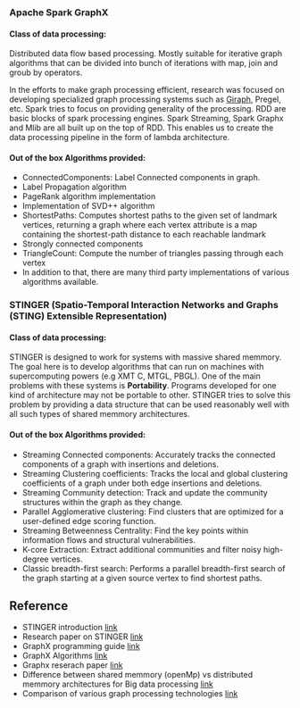 ### Apache Spark GraphX
#### Class of data processing:
Distributed data flow based processing. Mostly suitable for iterative graph algorithms that can be divided into bunch of iterations with map, join and groub by operators.

In the efforts to make graph processing efficient, research was focused on developing specialized graph processing systems such as [Giraph](http://giraph.apache.org/), Pregel, etc. Spark tries to focus on providing generality of the processing. RDD are basic blocks of spark processing engines. Spark Streaming, Spark Graphx and Mlib are all built up on the top of RDD. This enables us to create the data processing pipeline in the form of lambda architecture.

#### Out of the box Algorithms provided:
- ConnectedComponents: Label Connected components in graph. 
- Label Propagation algorithm
- PageRank algorithm implementation
- Implementation of SVD++ algorithm
- ShortestPaths: Computes shortest paths to the given set of landmark vertices, returning a graph where each vertex attribute is a map containing the shortest-path distance to each reachable landmark
- Strongly connected components
- TriangleCount: Compute the number of triangles passing through each vertex
- In addition to that, there are many third party implementations of various algorithms available.

### STINGER (Spatio-Temporal Interaction Networks and Graphs (STING) Extensible Representation)
#### Class of data processing:
STINGER is designed to work for systems with massive shared memmory. The goal here is to develop algorithms that can run on machines with supercomputing powers (e.g XMT C, MTGL, PBGL). One of the main problems with these systems is **Portability**. Programs developed for one kind of architecture may not be portable to other. STINGER tries to solve this problem by providing a data structure that can be used reasonably well with all such types of shared memmory architectures.

#### Out of the box Algorithms provided:
- Streaming Connected components: Accurately tracks the connected components of a graph with insertions and deletions.
- Streaming Clustering coefficients: Tracks the local and global clustering coefficients of a graph under both edge insertions and deletions.
- Streaming Community detection: Track and update the community structures within the graph as they change.
- Parallel Agglomerative clustering: Find clusters that are optimized for a user-defined edge scoring function.
- Streaming Betweenness Centrality: Find the key points within information flows and structural vulnerabilities.
- K-core Extraction: Extract additional communities and filter noisy high-degree vertices.
- Classic breadth-first search: Performs a parallel breadth-first search of the graph starting at a given source vertex to find shortest paths.


Reference
---------
- STINGER introduction [link](http://www.stingergraph.com/index.php?id=introduction)
- Research paper on STINGER [link](http://cass-mt.pnnl.gov/docs/pubs/pnnlgeorgiatechsandiastinger-u.pdf)
- GraphX programming guide [link](http://spark.apache.org/docs/latest/graphx-programming-guide.html#graph-operators)
- GraphX Algorithms [link](http://spark.apache.org/docs/latest/api/scala/index.html#org.apache.spark.graphx.lib.package)
- Graphx reserach paper [link](https://amplab.cs.berkeley.edu/wp-content/uploads/2014/09/graphx.pdf)
- Difference between shared memmory (openMp) vs distributed memmory architectures for Big data processing [link](http://www.quora.com/What-are-the-advantages-of-Hadoop-over-openMP)
- Comparison of various graph processing technologies [link](http://www.stingergraph.com/data/uploads/papers/ppaa2014.pdf)
